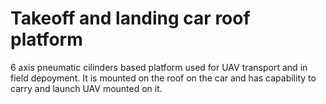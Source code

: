 # Takeoff and landing car roof platform

6 axis pneumatic cilinders based platform used for UAV transport and in field depoyment.  It is mounted on the roof on the car and has capability to carry and launch UAV mounted on it. 

